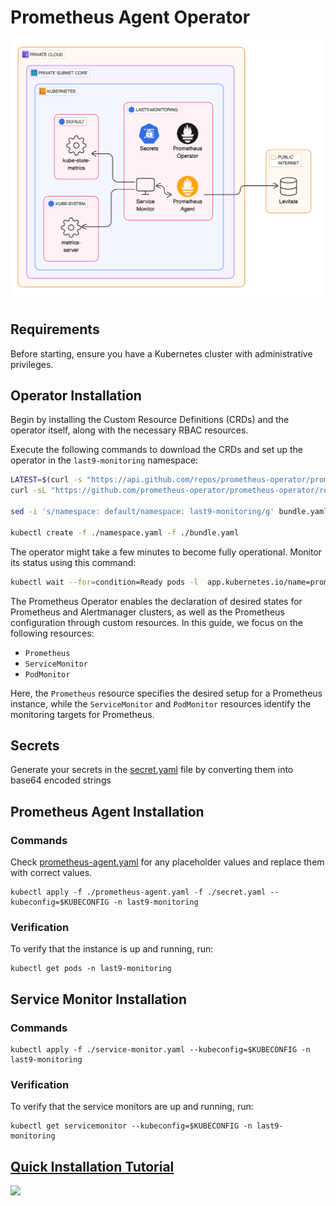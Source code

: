 # Prometheus Agent Operator 

![arch.png](arch.png)

## Requirements


Before starting, ensure you have a Kubernetes cluster with administrative privileges.

## Operator Installation

Begin by installing the Custom Resource Definitions (CRDs) and the operator itself, along with the necessary RBAC resources.

Execute the following commands to download the CRDs and set up the operator in the `last9-monitoring` namespace:

```bash
LATEST=$(curl -s "https://api.github.com/repos/prometheus-operator/prometheus-operator/releases/latest" | jq -cr .tag_name)
curl -sL "https://github.com/prometheus-operator/prometheus-operator/releases/download/${LATEST}/bundle.yaml" > ./bundle.yaml

sed -i 's/namespace: default/namespace: last9-monitoring/g' bundle.yaml

kubectl create -f ./namespace.yaml -f ./bundle.yaml
```

The operator might take a few minutes to become fully operational. Monitor its status using this command:

```bash
kubectl wait --for=condition=Ready pods -l  app.kubernetes.io/name=prometheus-operator -n last9-monitoring
```

The Prometheus Operator enables the declaration of desired states for Prometheus and Alertmanager clusters, as well as the Prometheus configuration through custom resources. In this guide, we focus on the following resources:

* `Prometheus`
* `ServiceMonitor`
* `PodMonitor`

Here, the `Prometheus` resource specifies the desired setup for a Prometheus instance, while the `ServiceMonitor` and `PodMonitor` resources identify the monitoring targets for Prometheus.

## Secrets

Generate your secrets in the [secret.yaml](secret.yaml) file by converting them into base64 encoded strings


## Prometheus Agent Installation

### Commands
Check [prometheus-agent.yaml](prometheus-agent.yaml) for any placeholder values and replace them with correct values.

```shell
kubectl apply -f ./prometheus-agent.yaml -f ./secret.yaml --kubeconfig=$KUBECONFIG -n last9-monitoring
```

### Verification
To verify that the instance is up and running, run:

```shell
kubectl get pods -n last9-monitoring
```

## Service Monitor Installation

### Commands

```shell
kubectl apply -f ./service-monitor.yaml --kubeconfig=$KUBECONFIG -n last9-monitoring
```

### Verification
To verify that the service monitors are up and running, run:

```shell
kubectl get servicemonitor --kubeconfig=$KUBECONFIG -n last9-monitoring
```

## [Quick Installation Tutorial](https://www.loom.com/share/b30484323edd499e843ecb5df5e9eb06)

<div>
    <a href="https://www.loom.com/share/b30484323edd499e843ecb5df5e9eb06">
      <img style="max-width:300px;" src="https://cdn.loom.com/sessions/thumbnails/b30484323edd499e843ecb5df5e9eb06-with-play.gif">
    </a>
</div>
